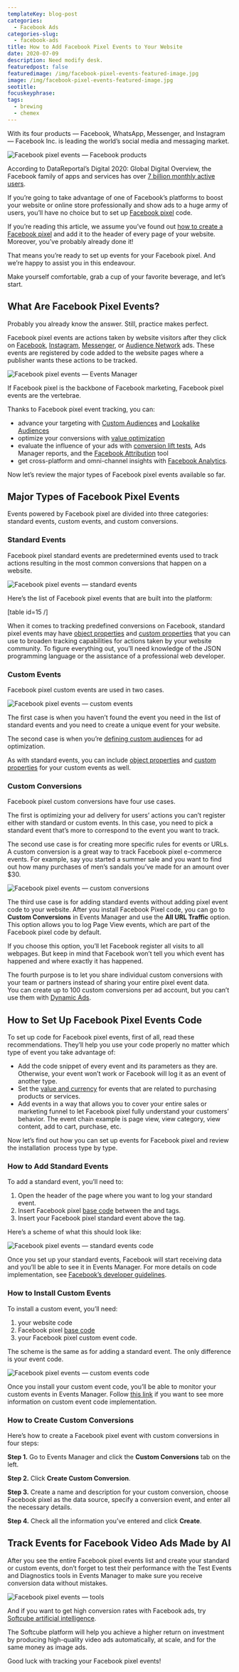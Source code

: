 ```yaml
---
templateKey: blog-post
categories:
  - Facebook Ads
categories-slug:
  - facebook-ads
title: How to Add Facebook Pixel Events to Your Website
date: 2020-07-09
description: Need modify desk.
featuredpost: false
featuredimage: /img/facebook-pixel-events-featured-image.jpg
image: /img/facebook-pixel-events-featured-image.jpg
seotitle:
focuskeyphrase:
tags:
  - brewing
  - chemex
---
```

<!--StartFragment-->

With its four products — Facebook, WhatsApp, Messenger, and Instagram — Facebook Inc. is leading the world’s social media and messaging market.

![Facebook pixel events — Facebook products](/img/facebook-pixel-events-facebook-products-788x1024.jpg)

According to DataReportal’s Digital 2020: Global Digital Overview, the Facebook family of apps and services has over [7 billion monthly active users](https://www.statista.com/chart/5194/active-users-of-social-networks-and-messaging-services/).

If you’re going to take advantage of one of Facebook’s platforms to boost your website or online store professionally and show ads to a huge army of users, you’ll have no choice but to set up [Facebook pixel](https://softcube.com/what-is-facebook-pixel-and-why-use-it/) code.

If you’re reading this article, we assume you’ve found out [how to create a Facebook pixel](https://softcube.com/how-to-create-a-facebook-pixel/) and add it to the header of every page of your website. Moreover, you’ve probably already done it!

That means you’re ready to set up events for your Facebook pixel. And we’re happy to assist you in this endeavour.

Make yourself comfortable, grab a cup of your favorite beverage, and let’s start.

## What Are Facebook Pixel Events?

Probably you already know the answer. Still, practice makes perfect.

Facebook pixel events are actions taken by website visitors after they click on [Facebook](https://softcube.com/best-facebook-video-ad-examples-2019/), [Instagram](https://softcube.com/recommendations-for-instagram-sponsored-ads/), [Messenger](https://softcube.com/how-to-start-a-personal-chat-with-messenger-ads/), or [Audience Network](https://softcube.com/facebook-audience-network-complete-guide/) ads. These events are registered by code added to the website pages where a publisher wants these actions to be tracked.

![Facebook pixel events — Events Manager](/img/facebook-pixel-events-manager-1024x631.jpg)

If Facebook pixel is the backbone of Facebook marketing, Facebook pixel events are the vertebrae.

Thanks to Facebook pixel event tracking, you can:

- advance your targeting with [Custom Audiences](https://softcube.com/guide-to-facebook-custom-audiences/) and [Lookalike Audiences](https://softcube.com/how-to-use-facebook-lookalike-audiences/)
- optimize your conversions with [value optimization](https://www.facebook.com/business/help/296463804090290?id=561906377587030)
- evaluate the influence of your ads with [conversion lift tests](https://www.facebook.com/business/help/688346554927374?id=546437386202686), Ads Manager reports, and the [Facebook Attribution](https://www.facebook.com/business/measurement/attribution) tool
- get cross-platform and omni-channel insights with [Facebook Analytics](https://analytics.facebook.com/).

Now let’s review the major types of Facebook pixel events available so far.

## Major Types of Facebook Pixel Events

Events powered by Facebook pixel are divided into three categories: standard events, custom events, and custom conversions.

### Standard Events

Facebook pixel standard events are predetermined events used to track actions resulting in the most common conversions that happen on a website.

![Facebook pixel events — standard events](/img/facebook-pixel-events-standard-events.jpg)

Here’s the list of Facebook pixel events that are built into the platform:

\[table id=15 /\]

When it comes to tracking predefined conversions on Facebook, standard pixel events may have [object properties](https://developers.facebook.com/docs/facebook-pixel/reference/#object-properties) and [custom properties](https://developers.facebook.com/docs/facebook-pixel/implementation/conversion-tracking#custom-properties) that you can use to broaden tracking capabilities for actions taken by your website community. To figure everything out, you’ll need knowledge of the JSON programming language or the assistance of a professional web developer.

### Custom Events

Facebook pixel custom events are used in two cases. 

![Facebook pixel events — custom events](/img/facebook-pixel-events-custom-events.jpg)

The first case is when you haven’t found the event you need in the list of standard events and you need to create a unique event for your website. 

The second case is when you’re [defining custom audiences](https://developers.facebook.com/docs/facebook-pixel/implementation/custom-audiences) for ad optimization.

As with standard events, you can include [object properties](https://developers.facebook.com/docs/facebook-pixel/reference/#object-properties) and [custom properties](https://developers.facebook.com/docs/facebook-pixel/implementation/conversion-tracking#custom-properties) for your custom events as well.

### Custom Conversions

Facebook pixel custom conversions have four use cases.

The first is optimizing your ad delivery for users’ actions you can’t register either with standard or custom events. In this case, you need to pick a standard event that’s more to correspond to the event you want to track.

The second use case is for creating more specific rules for events or URLs. A custom conversion is a great way to track Facebook pixel e-commerce events. For example, say you started a summer sale and you want to find out how many purchases of men’s sandals you’ve made for an amount over $30.

![Facebook pixel events — custom conversions](/img/facebook-pixel-events-custom-conversions.jpg)

The third use case is for adding standard events without adding pixel event code to your website. After you install Facebook Pixel code, you can go to **Custom Conversions** in Events Manager and use the **All URL Traffic** option. This option allows you to log Page View events, which are part of the Facebook pixel code by default.

If you choose this option, you’ll let Facebook register all visits to all webpages. But keep in mind that Facebook won’t tell you which event has happened and where exactly it has happened.

The fourth purpose is to let you share individual custom conversions with your team or partners instead of sharing your entire pixel event data.  
You can create up to 100 custom conversions per ad account, but you can’t use them with [Dynamic Ads](http://softcube.com/facebook-dynamic-product-ads/).

## How to Set Up Facebook Pixel Events Code

To set up code for Facebook pixel events, first of all, read these recommendations. They’ll help you use your code properly no matter which type of event you take advantage of:

- Add the code snippet of every event and its parameters as they are. Otherwise, your event won’t work or Facebook will log it as an event of another type.
- Set the [value and currency](http://facebook.com/business/help/392174274295227?id=1205376682832142) for events that are related to purchasing products or services.
- Add events in a way that allows you to cover your entire sales or marketing funnel to let Facebook pixel fully understand your customers’ behavior. The event chain example is page view, view category, view content, add to cart, purchase, etc.

Now let’s find out how you can set up events for Facebook pixel and review the installation  process type by type.

### How to Add Standard Events

To add a standard event, you’ll need to:

1. Open the header of the page where you want to log your standard event.
2. Insert Facebook pixel [base code](https://developers.facebook.com/docs/facebook-pixel/implementation) between the **<head>** and **</head>** tags.
3. Insert your Facebook pixel standard event above the **</script>** tag.

Here’s a scheme of what this should look like:

![Facebook pixel events — standard events code](/img/facebook-pixel-events-code.jpg)

Once you set up your standard events, Facebook will start receiving data and you’ll be able to see it in Events Manager. For more details on code implementation, see [Facebook’s developer guidelines](https://developers.facebook.com/docs/facebook-pixel/implementation/conversion-tracking#standard-events).

### How to Install Custom Events

To install a custom event, you’ll need:

1. your website code
2. Facebook pixel [base code](https://developers.facebook.com/docs/facebook-pixel/implementation)
3. your Facebook pixel custom event code.

The scheme is the same as for adding a standard event. The only difference is your event code.

![Facebook pixel events — custom events code](/img/facebook-pixel-events-code-example.jpg)

Once you install your custom event code, you’ll be able to monitor your custom events in Events Manager. Follow [this link](https://developers.facebook.com/docs/facebook-pixel/implementation/conversion-tracking#custom-events) if you want to see more information on custom event code implementation.

### How to Create Custom Conversions

Here’s how to create a Facebook pixel event with custom conversions in four steps:

**Step 1.** Go to Events Manager and click the **Custom Conversions** tab on the left.

**Step 2.** Click **Create Custom Conversion**.

**Step 3.** Create a name and description for your custom conversion, choose Facebook pixel as the data source, specify a conversion event, and enter all the necessary details.

**Step 4.** Check all the information you’ve entered and click **Create**.

## Track Events for Facebook Video Ads Made by AI

After you see the entire Facebook pixel events list and create your standard or custom events, don’t forget to test their performance with the Test Events and Diagnostics tools in Events Manager to make sure you receive conversion data without mistakes.

![Facebook pixel events — tools](/img/facebook-pixel-events-tools.jpg)

And if you want to get high conversion rates with Facebook ads, try [Softcube artificial intelligence](http://softcube.com).

The Softcube platform will help you achieve a higher return on investment by producing high-quality video ads automatically, at scale, and for the same money as image ads.

Good luck with tracking your Facebook pixel events!
